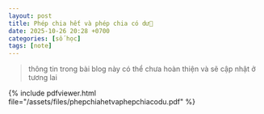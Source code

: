 ```yaml
---
layout: post
title: Phép chia hết và phép chia có dư📝
date: 2025-10-26 20:28 +0700
categories: [số học]
tags: [note]
---
```


> thông tin trong bài blog này có thể chưa hoàn thiện và sẽ cập nhật ở tương lai

{% include pdfviewer.html file="/assets/files/phepchiahetvaphepchiacodu.pdf" %}
